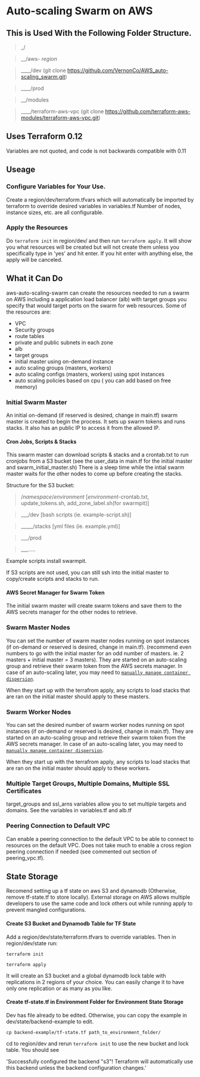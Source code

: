 # Auto-scaling Swarm on AWS

## This is Used With the Following Folder Structure.

>_/

>__/aws- _region_

>____/dev                (git clone https://github.com/VernonCo/AWS_auto-scaling_swarm.git)

>____/prod

>__/modules

>____/terraform-aws-vpc  (git clone https://github.com/terraform-aws-modules/terraform-aws-vpc.git)

## Uses Terraform 0.12
Variables are not quoted, and code is not backwards compatible with 0.11

## Useage
### Configure Variables for Your Use.
Create a region/dev/terraform.tfvars which will automatically be imported by terraform to override desired variables in variables.tf  Number of nodes, instance sizes, etc. are all configurable.
### Apply the Resources
Do `terraform init` in region/dev/ and then run `terraform apply`.  It will show you what resources will be created but will not create them unless you specifically type in 'yes' and hit enter.  If you hit enter with anything else, the apply will be canceled.

## What it Can Do
aws-auto-scaling-swarm can create the resources needed to run a swarm on AWS including a application load balancer (alb) with target groups you specify that would target ports on the swarm for web resources. Some of the resources are:
  - VPC
  - Security groups
  - route tables
  - private and public subnets in each zone
  - alb
  - target groups
  - initial master using on-demand instance
  - auto scaling groups (masters, workers)
  - auto scaling configs (masters, workers) using spot instances
  - auto scaling policies based on cpu ( you can add based on free memory)
### Initial Swarm Master
An initial on-demand (if reserved is desired, change in main.tf) swarm master is created to begin the process. It sets up swarm tokens and runs stacks.  It also has an public IP to access it from the allowed IP.
#### Cron Jobs, Scripts & Stacks
This swarm master can download scripts & stacks and a crontab.txt to run cronjobs from a S3 bucket (see the user_data in main.tf for the initial master and swarm_initial_master.sh) There is a sleep time while the intial swarm master waits for the other nodes to come up before creating the stacks.

Structure for the S3 bucket:
>/_namespace_/_environment_       [_environment_-crontab.txt, update_tokens.sh, add_zone_label.sh(for swarmpit)]

>___/dev  [bash scripts (ie. example-script.sh)]

>_____/stacks  [yml files  (ie. example.yml)]

>___/prod

>___.....

Example scripts install swarmpit.

If S3 scripts are not used, you can still ssh into the initial master to copy/create scripts and stacks to run.
#### AWS Secret Manager for Swarm Token
The initial swarm master will create swarm tokens and save them to the AWS secrets manager for the other nodes to retrieve.
### Swarm Master Nodes
You can set the number of swarm master nodes running on spot instances (if on-demand or reserved is desired, change in main.tf). (recommend even numbers to go with the initial master for an odd number of masters. ie. 2 masters + initial master = 3 masters).  They are started on an auto-scaling group and retrieve their swarm token from the AWS secrets manager.  In case of an auto-scaling later, you may need to <a href="https://docs.docker.com/engine/swarm/admin_guide/#force-the-swarm-to-rebalance" target="_blank">`manually manage container dispersion`</a>.


When they start up with the terrafrom apply, any scripts to load stacks that are ran on the initial master should apply to these masters.
### Swarm Worker Nodes
You can set the desired number of swarm worker nodes running on spot instances (if on-demand or reserved is desired, change in main.tf). They are started on an auto-scaling group and retrieve their swarm token from the AWS secrets manager.  In case of an auto-scaling later, you may need to <a href="https://docs.docker.com/engine/swarm/admin_guide/#force-the-swarm-to-rebalance" target="_blank">`manually manage container dispersion`</a>.

When they start up with the terrafrom apply, any scripts to load stacks that are ran on the initial master should apply to these workers.
### Multiple Target Groups, Multiple Domains, Multiple SSL Certificates
target_groups and ssl_arns variables allow you to set multiple targets and domains. See the variables in variables.tf and alb.tf
### Peering Connection to Default VPC
Can enable a peering connection to the default VPC to be able to connect to resources on the default VPC.  Does not take much to enable a cross region peering connection if needed (see commented out section of peering_vpc.tf).

## State Storage
Recomend setting up a tf state on aws S3 and dynamodb (Otherwise, remove tf-state.tf to store locally).  External storage on AWS allows multiple developers to use the same code and lock others out while running apply to prevent mangled configurations.
#### Create S3 Bucket and Dynamodb Table for TF State
Add a region/dev/state/terraform.tfvars to override variables.  Then in region/dev/state run:

  `terraform init`
  
  `terraform apply`
  
It will create an S3 bucket and a global dynamodb lock table with replications in 2 regions of your choice.  You can easily change it to have only one replication or as many as you like.
#### Create tf-state.tf in Environment Folder for Environment State Storage
Dev has file already to be edited. Otherwise, you can copy the example in dev/state/backend-example to edit.

  `cp backend-example/tf-state.tf path_to_environment_folder/`
  
cd to region/dev and rerun `terraform init` to use the new bucket and lock table. You should see

  'Successfully configured the backend "s3"! Terraform will automatically use this backend unless the backend configuration changes.'
